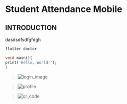 # Student Attendance Mobile

## INTRODUCTION
dasdsdfsdfgfdgh


```bash
flutter doctor
```


```dart
void main(){
print('Hello, World!');
}
```

>![login_image](https://user-images.githubusercontent.com/96818454/201980961-bafa84e9-f6fb-476b-9df4-0db5f683cdac.png)

>![profile](https://user-images.githubusercontent.com/96818454/201980972-fb2de212-6b37-4af9-9365-c3a9992f51f8.png)

>![qr_code](https://user-images.githubusercontent.com/96818454/201980973-ef29a7de-3cd5-4b58-85fa-f185b59dff86.gif)



